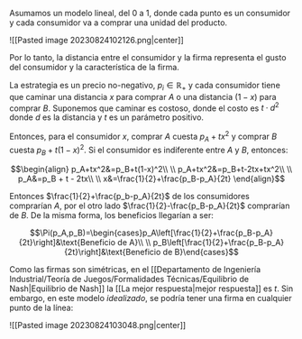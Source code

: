 
Asumamos un modelo lineal, del $0$ a $1$, donde cada punto es un consumidor y cada consumidor va a comprar una unidad del producto. 

![[Pasted image 20230824102126.png|center]]

Por lo tanto, la distancia entre el consumidor y la firma representa el gusto del consumidor y la característica de la firma. 

La estrategia es un precio no-negativo, $p_i\in\mathbb{R}_+$ y cada consumidor tiene que caminar una distancia $x$ para comprar $A$ o una distancia $(1-x)$ para comprar $B$. Suponemos que caminar es costoso, donde el costo es $t\cdot d^2$ donde $d$ es la distancia y $t$ es un parámetro positivo. 

Entonces, para el consumidor $x$, comprar $A$ cuesta $p_A+tx^2$ y comprar $B$ cuesta $p_B+t(1-x)^2$. Si el consumidor es indiferente entre $A$ y $B$, entonces: 

$$\begin{align}
p_A+tx^2&=p_B+t(1-x)^2\\  \\
p_A+tx^2&=p_B+t-2tx+tx^2\\  \\
p_A&=p_B + t - 2tx\\  \\
x&=\frac{1}{2}+\frac{p_B-p_A}{2t}
\end{align}$$

Entonces $\frac{1}{2}+\frac{p_b-p_A}{2t}$ de los consumidores comprarían $A$, por el otro lado $\frac{1}{2}-\frac{p_B-p_A}{2t}$ comprarían de $B$. De la misma forma, los beneficios llegarían a ser: 

$$\Pi(p_A,p_B)=\begin{cases}p_A\left[\frac{1}{2}+\frac{p_B-p_A}{2t}\right]&\text{Beneficio de A}\\  \\
p_B\left[\frac{1}{2}+\frac{p_B-p_A}{2t}\right]&\text{Beneficio de B}\end{cases}$$

Como las firmas son simétricas, en el [[Departamento de Ingeniería Industrial/Teoría de Juegos/Formalidades Técnicas/Equilibrio de Nash|Equilibrio de Nash]] la [[La mejor respuesta|mejor respuesta]] es $t$.  Sin embargo, en este modelo *idealizado*, se podría tener una firma en cualquier punto de la línea: 

![[Pasted image 20230824103048.png|center]]


